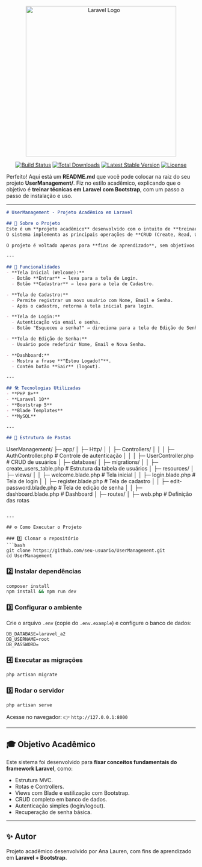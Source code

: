 <p align="center"><a href="https://laravel.com" target="_blank"><img src="https://raw.githubusercontent.com/laravel/art/master/logo-lockup/5%20SVG/2%20CMYK/1%20Full%20Color/laravel-logolockup-cmyk-red.svg" width="400" alt="Laravel Logo"></a></p>

<p align="center">
<a href="https://github.com/laravel/framework/actions"><img src="https://github.com/laravel/framework/workflows/tests/badge.svg" alt="Build Status"></a>
<a href="https://packagist.org/packages/laravel/framework"><img src="https://img.shields.io/packagist/dt/laravel/framework" alt="Total Downloads"></a>
<a href="https://packagist.org/packages/laravel/framework"><img src="https://img.shields.io/packagist/v/laravel/framework" alt="Latest Stable Version"></a>
<a href="https://packagist.org/packages/laravel/framework"><img src="https://img.shields.io/packagist/l/laravel/framework" alt="License"></a>
</p>

Perfeito! Aqui está um **README.md** que você pode colocar na raiz do seu projeto **UserManagement/**. Fiz no estilo acadêmico, explicando que o objetivo é **treinar técnicas em Laravel com Bootstrap**, com um passo a passo de instalação e uso.

---

```markdown
# UserManagement - Projeto Acadêmico em Laravel

## 📌 Sobre o Projeto
Este é um **projeto acadêmico** desenvolvido com o intuito de **treinar técnicas em Laravel** (framework PHP) e **Bootstrap** (framework CSS).  
O sistema implementa as principais operações de **CRUD (Create, Read, Update, Delete)**, além de fluxo de autenticação simples com **Login**, **Cadastro** e **Recuperação de Senha**.

O projeto é voltado apenas para **fins de aprendizado**, sem objetivos comerciais.

---

## 🎯 Funcionalidades
- **Tela Inicial (Welcome):**
  - Botão **Entrar** → leva para a tela de Login.
  - Botão **Cadastrar** → leva para a tela de Cadastro.

- **Tela de Cadastro:**
  - Permite registrar um novo usuário com Nome, Email e Senha.
  - Após o cadastro, retorna à tela inicial para login.

- **Tela de Login:**
  - Autenticação via email e senha.
  - Botão "Esqueceu a senha?" → direciona para a tela de Edição de Senha.

- **Tela de Edição de Senha:**
  - Usuário pode redefinir Nome, Email e Nova Senha.

- **Dashboard:**
  - Mostra a frase **"Estou Logado!"**.
  - Contém botão **Sair** (logout).

---

## 🛠️ Tecnologias Utilizadas
- **PHP 8+**
- **Laravel 10**
- **Bootstrap 5**
- **Blade Templates**
- **MySQL**

---

## 📂 Estrutura de Pastas

```

UserManagement/
├─ app/
│  ├─ Http/
│  │  ├─ Controllers/
│  │  │  ├─ AuthController.php   # Controle de autenticação
│  │  │  ├─ UserController.php   # CRUD de usuários
│
├─ database/
│  ├─ migrations/
│  │  ├─ create\_users\_table.php  # Estrutura da tabela de usuários
│
├─ resources/
│  ├─ views/
│  │  ├─ welcome.blade.php       # Tela inicial
│  │  ├─ login.blade.php         # Tela de login
│  │  ├─ register.blade.php      # Tela de cadastro
│  │  ├─ edit-password.blade.php # Tela de edição de senha
│  │  ├─ dashboard.blade.php     # Dashboard
│
├─ routes/
│  ├─ web.php                    # Definição das rotas

````

---

## ⚙️ Como Executar o Projeto

### 1️⃣ Clonar o repositório
```bash
git clone https://github.com/seu-usuario/UserManagement.git
cd UserManagement
````

### 2️⃣ Instalar dependências

```bash
composer install
npm install && npm run dev
```

### 3️⃣ Configurar o ambiente

Crie o arquivo `.env` (copie do `.env.example`) e configure o banco de dados:

```
DB_DATABASE=laravel_a2
DB_USERNAME=root
DB_PASSWORD=
```

### 4️⃣ Executar as migrações

```bash
php artisan migrate
```

### 5️⃣ Rodar o servidor

```bash
php artisan serve
```

Acesse no navegador:
👉 `http://127.0.0.1:8000`

---

## 🎓 Objetivo Acadêmico

Este sistema foi desenvolvido para **fixar conceitos fundamentais do framework Laravel**, como:

* Estrutura MVC.
* Rotas e Controllers.
* Views com Blade e estilização com Bootstrap.
* CRUD completo em banco de dados.
* Autenticação simples (login/logout).
* Recuperação de senha básica.

---

## ✨ Autor

Projeto acadêmico desenvolvido por Ana Lauren, com fins de aprendizado em **Laravel + Bootstrap**.

```
